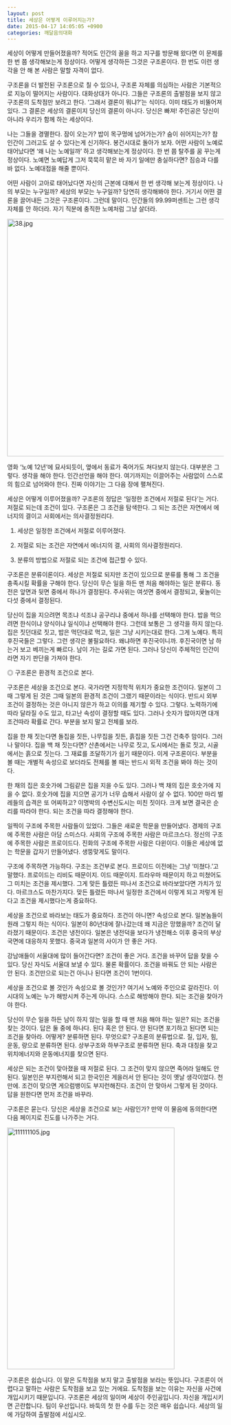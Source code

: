 ```yaml
---
layout: post
title: 세상은 어떻게 이루어지는가?
date: 2015-04-17 14:05:05 +0900
categories: 깨달음의대화
---
```

세상이 어떻게 만들어졌을까? 적어도 인간의 꼴을 하고 지구를 방문해 왔다면 이 문제를 한 번 쯤 생각해보는게 정상이다. 어떻게 생각하든 그것은 구조론이다. 한 번도 이런 생각을 안 해 본 사람은 말할 자격이 없다. 

  


구조론을 더 발전된 구조론으로 칠 수 있으나, 구조론 자체를 의심하는 사람은 기본적으로 지능이 떨어지는 사람이다. 대화상대가 아니다. 그들은 구조론의 출발점을 보지 않고 구조론의 도착점만 보려고 한다. ‘그래서 결론이 뭐냐?’는 식이다. 이미 태도가 비뚤어져 있다. 그 결론은 세상의 결론이지 당신의 결론이 아니다. 당신은 빠져! 주인공은 당신이 아니라 우리가 함께 하는 세상이다. 

  


나는 그들을 경멸한다. 잠이 오는가? 밥이 목구멍에 넘어가는가? 숨이 쉬어지는가? 참 인간이 그러고도 살 수 있다는게 신기하다. 봉건시대로 돌아가 보자. 어떤 사람이 노예로 태어났다면 ‘왜 나는 노예일까’ 하고 생각해보는게 정상이다. 한 번 쯤 탈주를 꿈 꾸는게 정상이다. 노예면 노예답게 그저 묵묵히 맡은 바 자기 일에만 충실하다면? 짐승과 다를 바 없다. 노예대접을 해줄 뿐이다.

  


어떤 사람이 고아로 태어났다면 자신의 근본에 대해서 한 번 생각해 보는게 정상이다. 나의 부모는 누구일까? 세상의 부모는 누구일까? 당연히 생각해봐야 한다. 거기서 어떤 결론을 끌어내든 그것은 구조론이다. 그런데 말이다. 인간들의 99.99퍼센트는 그런 생각 자체를 안 하더라. 자기 직분에 충직한 노예처럼 그냥 살더라. 

  




<img src="assets/attach/images/198/986/581/38.jpg" alt="38.jpg" width="888" height="552" /> 

  


영화 ‘노예 12년’에 묘사되듯이, 옆에서 동료가 죽어가도 쳐다보지 않는다. 대부분은 그렇다. 생각을 해야 한다. 인간선언을 해야 한다. 여기까지는 이끌어주는 사람없이 스스로의 힘으로 넘어와야 한다. 진짜 이야기는 그 다음 장에 펼쳐진다. 

  


세상은 어떻게 이루어졌을까? 구조론의 정답은 ‘일정한 조건에서 저절로 된다’는 거다. 저절로 되는데 조건이 있다. 구조론은 그 조건을 탐색한다. 그 되는 조건은 자연에서 에너지의 결이고 사회에서는 의사결정원리다. 

  


1. 세상은 일정한 조건에서 저절로 이루어졌다.  
      
2. 저절로 되는 조건은 자연에서 에너지의 결, 사회의 의사결정원리다.  
      
3. 분류의 방법으로 저절로 되는 조건에 접근할 수 있다. 

  


구조론은 분류이론이다. 세상은 저절로 되지만 조건이 있으므로 분류를 통해 그 조건을 충족시킬 확률을 구해야 한다. 당신이 무슨 일을 하든 맨 처음 해야하는 일은 분류다. 동전은 앞면과 뒷면 중에서 하나가 결정된다. 주사위는 여섯면 중에서 결정되고, 윷놀이는 다섯 중에서 결정된다. 

  


당신이 집을 지으려면 목조냐 석조냐 공구리냐 중에서 하나를 선택해야 한다. 밥을 먹으려면 한식이냐 양식이냐 일식이냐 선택해야 한다. 그런데 보통은 그 생각을 하지 않는다. 집은 짓던대로 짓고, 밥은 먹던대로 먹고, 일은 그냥 시키는대로 한다. 그게 노예다. 특히 후진국들은 그렇다. 그런 생각은 불필요하다. 왜냐하면 후진국이니까. 후진국이면 남 하는거 보고 베끼는게 빠르다. 남이 가는 길로 가면 된다. 그러나 당신이 주체적인 인간이라면 자기 판단을 가져야 한다. 

  


◎ 구조론은 환경적 조건으로 본다. 

  


구조론은 세상을 조건으로 본다. 국가라면 지정학적 위치가 중요한 조건이다. 일본이 그때 그렇게 된 것은 그때 일본의 환경적 조건이 그랬기 때문이라는 식이다. 반드시 외부 조건이 결정하는 것은 아니지 않은가 하고 이의를 제기할 수 있다. 그렇다. 노력하기에 따라 달라질 수도 있고, 타고난 속성이 결정할 때도 있다. 그러나 숫자가 많아지면 대개 조건따라 확률로 간다. 부분을 보지 말고 전체를 보라.

  


집을 한 채 짓는다면 돌집을 짓든, 나무집을 짓든, 흙집을 짓든 그건 건축주 맘이다. 그러나 말이다. 집을 백 채 짓는다면? 산촌에서는 나무로 짓고, 도시에서는 돌로 짓고, 시골에서는 흙으로 짓는다. 그 재료를 조달하기가 쉽기 때문이다. 이게 구조론이다. 부분을 볼 때는 개별적 속성으로 보더라도 전체를 볼 때는 반드시 외적 조건을 봐야 하는 것이다.

  


한 채의 집은 호숫가에 그림같은 집을 지을 수도 있다. 그러나 백 채의 집은 호숫가에 지을 수 없다. 호숫가에 집을 지으면 공기가 너무 습해서 사람이 살 수 없다. 100만 마리 벌레들의 습격은 또 어찌하고? 이명박의 수변신도시는 미친 짓이다. 크게 보면 결국은 순리를 따라야 한다. 되는 조건을 따라 결정해야 한다. 

  


일찍이 구조에 주목한 사람들이 있었다. 그들은 새로운 학문을 만들어냈다. 경제의 구조에 주목한 사람은 아담 스미스다. 사회의 구조에 주목한 사람은 마르크스다. 정신의 구조에 주목한 사람은 프로이드다. 진화의 구조에 주목한 사람은 다윈이다. 이들은 세상에 없는 학문을 갑자기 만들어냈다. 생뚱맞게도 말이다. 

  


구조에 주목하면 가능하다. 구조는 조건부로 본다. 프로이드 이전에는 그냥 ‘미쳤다.’고 말했다. 프로이드는 리비도 때문이지. 이드 때문이지. 트라우마 때문이지 하고 미쳤어도 그 미치는 조건을 제시했다. 그게 맞든 틀렸든 떠나서 조건으로 바라보았다면 가치가 있다. 마르크스도 마찬가지다. 맞든 틀렸든 떠나서 일정한 조건에서 이렇게 되고 저렇게 된다고 조건을 제시했다는게 중요하다.

  


세상을 조건으로 바라보는 태도가 중요하다. 조건이 아니면? 속성으로 본다. 일본놈들이 원래 그렇지 하는 식이다. 일본이 80년대에 잘나갔는데 왜 지금은 망했을까? 조건이 달라졌기 때문이다. 조건은 냉전이다. 일본은 냉전덕을 보다가 냉전해소 이후 중국의 부상국면에 대응하지 못했다. 중국과 일본의 사이가 안 좋은 거다. 

  


강남애들이 서울대에 많이 들어간다면? 조건이 좋은 거다. 조건을 바꾸어 답을 찾을 수 있다. 당신 자식도 서울대 보낼 수 있다. 물론 확률이다. 조건을 바꿔도 안 되는 사람은 안 된다. 조건만으로 되는건 아니나 된다면 조건이 1번이다.

  


세상을 조건으로 볼 것인가 속성으로 볼 것인가? 여기서 노예와 주인으로 갈라진다. 이 시대의 노예는 누가 해방시켜 주는게 아니다. 스스로 해방해야 한다. 되는 조건을 찾아가야 한다. 

  


당신이 무슨 일을 하든 남이 하지 않는 일을 할 때 맨 처음 해야 하는 일은? 되는 조건을 찾는 것이다. 답은 둘 중에 하나다. 된다 혹은 안 된다. 안 된다면 포기하고 된다면 되는 조건을 찾아라. 어떻게? 분류하면 된다. 무엇으로? 구조론의 분류법으로. 질, 입자, 힘, 운동, 량으로 분류하면 된다. 상부구조와 하부구조로 분류하면 된다. 축과 대칭을 찾고 위치에너지와 운동에너지를 찾으면 된다.

  


세상은 되는 조건이 맞아졌을 때 저절로 된다. 그 조건이 맞지 않으면 죽어라 일해도 안 된다. 일본인은 부지런해서 되고 한국인은 게을러서 안 된다는 것이 옛날 생각이었다. 천만에. 조건이 맞으면 게으럼뱅이도 부지런해진다. 조건이 안 맞아서 그렇게 된 것이다. 답을 원한다면 먼저 조건을 바꾸라.

  


구조론은 묻는다. 당신은 세상을 조건으로 보는 사람인가? 만약 이 물음에 동의한다면 다음 페이지로 진도를 나가주는 거다. 

  


  



<img src="assets/attach/images/198/986/581/111111105.jpg" alt="111111105.jpg" width="389" height="562" />   


  


구조론은 쉽습니다. 이 말은 도착점을 보지 말고 출발점을 보라는 뜻입니다. 구조론이 어렵다고 말하는 사람은 도착점을 보고 있는 거에요. 도착점을 보는 이유는 자신을 사건에 개입시키기 때문입니다. 구조론은 세상의 일이며 세상이 주인공입니다. 자신을 개입시키면 곤란합니다. 팀이 우선입니다. 바둑의 첫 한 수를 두는 것은 매우 쉽습니다. 세상의 일에 가담하여 출발점에 서십시오.
